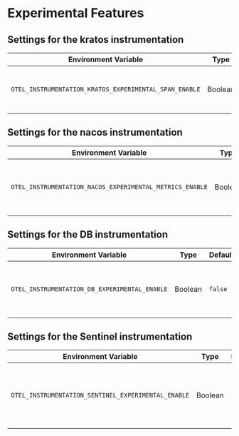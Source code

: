 # Experimental Features

## Settings for the kratos instrumentation

| Environment Variable                                       | Type    | Default | Description                                                |
|------------------------------------------------------------|---------|---------|------------------------------------------------------------|
| `OTEL_INSTRUMENTATION_KRATOS_EXPERIMENTAL_SPAN_ENABLE`     | Boolean | `false` | Enable the capture of experimental kratos span attributes. |

## Settings for the nacos instrumentation

| Environment Variable                                       | Type    | Default | Description                                                 |
|------------------------------------------------------------|---------|---------|-------------------------------------------------------------|
| `OTEL_INSTRUMENTATION_NACOS_EXPERIMENTAL_METRICS_ENABLE`   | Boolean | `false` | Enable the capture of experimental nacos metrics attributes.|

## Settings for the DB instrumentation

| Environment Variable                                       | Type    | Default | Description                                                 |
|------------------------------------------------------------|---------|---------|-------------------------------------------------------------|
| `OTEL_INSTRUMENTATION_DB_EXPERIMENTAL_ENABLE`              | Boolean | `false` | Enable the capture of experimental database span attributes.|

## Settings for the Sentinel instrumentation

| Environment Variable                                | Type    | Default | Description                                                  |
| --------------------------------------------------- | ------- | ------- | ------------------------------------------------------------ |
| `OTEL_INSTRUMENTATION_SENTINEL_EXPERIMENTAL_ENABLE` | Boolean | `false`  | Enable the capture of experimental sentinel span and metrics attributes. |

